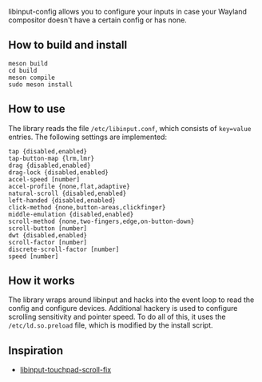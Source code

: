 libinput-config allows you to configure your inputs in case your
Wayland compositor doesn't have a certain config or has none.

## How to build and install

```
meson build
cd build
meson compile
sudo meson install
```

## How to use

The library reads the file `/etc/libinput.conf`, which consists of
`key=value` entries. The following settings are implemented:

```
tap {disabled,enabled}
tap-button-map {lrm,lmr}
drag {disabled,enabled}
drag-lock {disabled,enabled}
accel-speed [number]
accel-profile {none,flat,adaptive}
natural-scroll {disabled,enabled}
left-handed {disabled,enabled}
click-method {none,button-areas,clickfinger}
middle-emulation {disabled,enabled}
scroll-method {none,two-fingers,edge,on-button-down}
scroll-button [number]
dwt {disabled,enabled}
scroll-factor [number]
discrete-scroll-factor [number]
speed [number]
```

## How it works

The library wraps around libinput and hacks into the event loop to
read the config and configure devices. Additional hackery is used to
configure scrolling sensitivity and pointer speed. To do all of this,
it uses the `/etc/ld.so.preload` file, which is modified by the
install script.

## Inspiration

* [libinput-touchpad-scroll-fix](https://gitlab.com/kirbykevinson/libinput-touchpad-scroll-fix)
